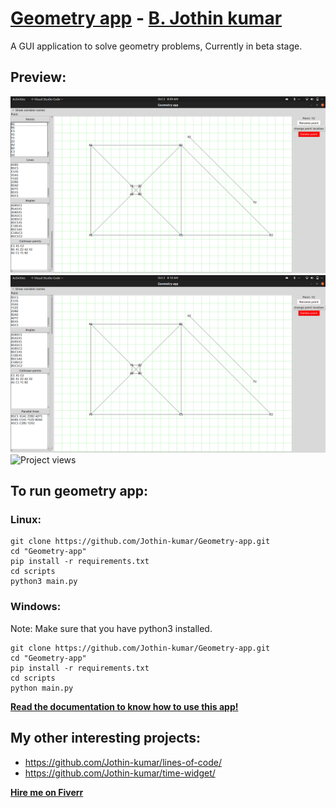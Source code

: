 # [Geometry app](https://jothin-kumar.github.io/Geometry-app/) - [B. Jothin kumar](https://jothin-kumar.github.io/)

A GUI application to solve geometry problems, Currently in beta stage.
## Preview:
![Screenshot of geometry app](https://raw.githubusercontent.com/Jothin-kumar/Geometry-app/master/geometry%20app-1.png)
![Screenshot of geometry app](https://raw.githubusercontent.com/Jothin-kumar/Geometry-app/master/geometry%20app-2.png)
![Project views](https://visitor-badge.glitch.me/badge?page_id=Jothin-kumar.Geometry-app)  
## To run geometry app:
### Linux:
```
git clone https://github.com/Jothin-kumar/Geometry-app.git
cd "Geometry-app"
pip install -r requirements.txt
cd scripts
python3 main.py
```
### Windows:
Note: Make sure that you have python3 installed.
```
git clone https://github.com/Jothin-kumar/Geometry-app.git
cd "Geometry-app"
pip install -r requirements.txt
cd scripts
python main.py
```
**[Read the documentation to know how to use this app!](http://geometry-app.rtfd.io/)**

## My other interesting projects:
 - https://github.com/Jothin-kumar/lines-of-code/
 - https://github.com/Jothin-kumar/time-widget/  

**[Hire me on Fiverr](https://www.fiverr.com/jothin_kumar)**
